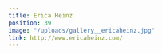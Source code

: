 ```yaml
---
title: Erica Heinz
position: 39
image: "/uploads/gallery__ericaheinz.jpg"
link: http://www.ericaheinz.com/
---
```


